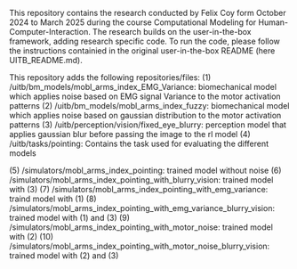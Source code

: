This repository contains the research conducted by Felix Coy form October 2024 to March 2025 during the course Computational Modeling for Human-Computer-Interaction.
The research builds on the user-in-the-box framework, adding research specific code.
To run the code, please follow the instructions containied in the original user-in-the-box README (here UITB_README.md).

This repository adds the following repositories/files:
(1) /uitb/bm_models/mobl_arms_index_EMG_Variance: biomechanical model which applies noise based on EMG signal Variance to the motor activation patterns
(2) /uitb/bm_models/mobl_arms_index_fuzzy: biomechanical model which applies noise based on gaussian distribution to the motor activation patterns
(3) /uitb/perception/vision/fixed_eye_blurry: perception model that applies gaussian blur before passing the image to the rl model
(4) /uitb/tasks/pointing: Contains the task used for evaluating the different models

(5) /simulators/mobl_arms_index_pointing: trained model without noise
(6) /simulators/mobl_arms_index_pointing_with_blurry_vision: trained model with (3)
(7) /simulators/mobl_arms_index_pointing_with_emg_variance: traind model with (1)
(8) /simulators/mobl_arms_index_pointing_with_emg_variance_blurry_vision: trained model with (1) and (3)
(9) /simulators/mobl_arms_index_pointing_with_motor_noise: trained model with (2)
(10) /simulators/mobl_arms_index_pointing_with_motor_noise_blurry_vision: trained model with (2) and (3)


